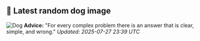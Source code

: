 ## 🐶 Latest random dog image
![Dog](https://images.dog.ceo/breeds/basenji/n02110806_4122.jpg)
**Advice:** "For every complex problem there is an answer that is clear, simple, and wrong."
*Updated: 2025-07-27 23:39 UTC*
